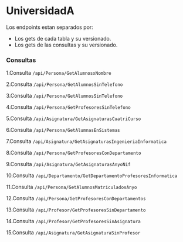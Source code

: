 # UniversidadA

Los endpoints estan separados por:

- Los gets de cada tabla y su versionado.
- Los gets de las consultas y su versionado.

### Consultas

1.Consulta
`/api/Persona/GetAlumnosxNombre`

2.Consulta
`/api/Persona/GetAlumnosSinTelefono`

3.Consulta
`/api/Persona/GetAlumnosSinTelefono`

4.Consulta
`/api/Persona/GetProfesoresSinTelefono`

5.Consulta
`/api/Asignatura/GetAsignaturasCuatriCurso`

6.Consulta
`/api/Persona/GetAlumnasEnSistemas`

7.Consulta
`/api/Asignatura/GetAsignaturasIngenieriaInformatica`

8.Consulta
`/api/Persona/GetProfesoresConDepartamento`

9.Consulta
`/api/Asignatura/GetAsignaturasAnyoNif`

10.Consulta
`/api/Departamento/GetDepartamentoProfesoresInformatica`

11.Consulta
`/api/Persona/GetAlumnosMatriculadosAnyo`

12.Consulta
`/api/Persona/GetProfesoresConDepartamentos`

13.Consulta
`/api/Profesor/GetProfesoresSinDepartamento`

14.Consulta
`/api/Profesor/GetProfesoresSinAsignatura`

15.Consulta
`/api/Asignatura/GetAsignaturaSinProfesor`
